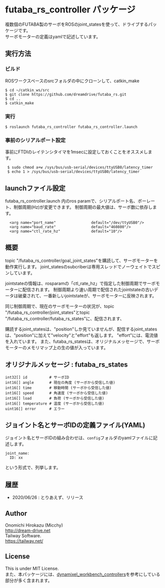 # futaba_rs_controller パッケージ

複数個のFUTABA製のサーボをROSのjoint_statesを使って、ドライブするパッケージです。  
サーボモーターの定義はyamlで記述しています。  

## 実行方法

### ビルド

ROSワークスペースのsrcフォルダの中にクローンして、catkin_make

```
$ cd ~/catkin_ws/src
$ git clone https://github.com/dreamdrive/futaba_rs.git
$ cd ..
$ catkin_make
```

### 実行

```
$ roslaunch futaba_rs_controller futaba_rs_controller.launch 
```

### 事前のシリアルポート設定

事前にFTDIのレイテンシタイマを1msecに設定しておくことをオススメします。

```
 $ sudo chmod a+w /sys/bus/usb-serial/devices/ttyUSB0/latency_timer
 $ echo 1 > /sys/bus/usb-serial/devices/ttyUSB0/latency_timer
```

## launchファイル設定

futaba_rs_controller.launch 内のros paramで、シリアルポート名、ボーレート、制御周期(Hz)が変更できます。
制御周期の最大値は、サーボ数に依存します。

```
  <arg name="port_name"                default="/dev/ttyUSB0"/>
  <arg name="baud_rate"                default="460800"/>
  <arg name="ctl_rate_hz"              default="10"/>
```

## 概要

topic "/futaba_rs_controller/goal_joint_states"を購読して、サーボモーターを動作実行します。 
joint_statesのsubcriberは専用スレッドでノーウェイトでスピンしています。

jointstateの情報は、rosparamの「ctl_rate_hz」で指定した制御周期でサーボモーターに配信されます。 
制御周期より速い周期で配信されたjointstateの古いデータは破棄されて、一番新しいjointstateが、サーボモーターに反映されます。

同じ制御周期で、現在のサーボモーターの状況が、topic "/futaba_rs_controller/joint_states"とtopic "/futaba_rs_controller/futaba_rs_states"に、配信されます、

購読するjoint_statesは、"position"しか見ていませんが、配信するjoint_statesは、"position"に加えて"velocity"と"effort"も返します。
"effort"には、電流値を入れています。
また、futaba_rs_statesは、オリジナルメッセージで、サーボモーターのメモリマップ上の生の値が入っています。


## オリジナルメッセージ : futaba_rs_states

```
int32[] id          # サーボID
int16[] angle       # 現在の角度 (サーボから受信した値)
int16[] time        # 移動時間 (サーボから受信した値)
int16[] speed       # 角速度 (サーボから受信した値)
int16[] load        # 負荷 (サーボから受信した値)
int16[] temperature # 温度 (サーボから受信した値)
uint16[] error      # エラー
```

## ジョイント名とサーボIDの定義ファイル(YAML)

ジョイント名とサーボIDの組み合わせは、`config`フォルダのyamlファイルに記述します。
```
joint_name:
  ID: xx
```

という形式で、列挙します。

## 履歴
* 2020/06/26 :  とりあえず、リリース

## Author
Onomichi Hirokazu (Micchy)  
http://dream-drive.net  
Tailway Software.  
https://tailway.net/

## License
This is under MIT License.  
また、本パッケージには、[dynamixel_workbench_controllers](http://wiki.ros.org/dynamixel_workbench_controllers)を参考にしている部分が多く含まれます。
